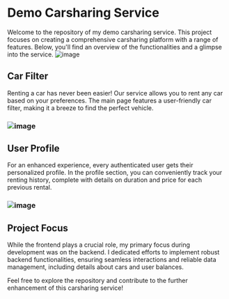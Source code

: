 # Demo Carsharing Service
Welcome to the repository of my demo carsharing service. This project focuses on creating a comprehensive carsharing platform with a range of features. Below, you'll find an overview of the functionalities and a glimpse into the service.
![image](https://github.com/ghou1337/-carsharing-service/assets/66443399/76221f5e-c67e-4cee-bcc9-284c165068d3)

## Car Filter
Renting a car has never been easier! Our service allows you to rent any car based on your preferences. The main page features a user-friendly car filter, making it a breeze to find the perfect vehicle.
### ![image](https://github.com/ghou1337/-carsharing-service/assets/66443399/d196a2d5-472c-4802-8c48-46c004a4e1ad) 

## User Profile
For an enhanced experience, every authenticated user gets their personalized profile. In the profile section, you can conveniently track your renting history, complete with details on duration and price for each previous rental.
### ![image](https://github.com/ghou1337/-carsharing-service/assets/66443399/1075df8e-b71b-464c-922c-23be1ad46e41)

## Project Focus
While the frontend plays a crucial role, my primary focus during development was on the backend. I dedicated efforts to implement robust backend functionalities, ensuring seamless interactions and reliable data management, including details about cars and user balances.

Feel free to explore the repository and contribute to the further enhancement of this carsharing service!

